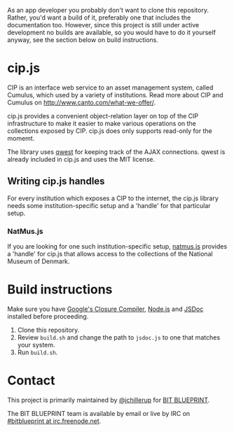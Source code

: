 As an app developer you probably don't want to clone this repository. Rather, you'd want a build of it, preferably one that includes the documentation too. However, since this project is still under active development no builds are available, so you would have to do it yourself anyway, see the section below on build instructions.

# cip.js
CIP is an interface web service to an asset management system, called Cumulus, which used by a variety of institutions. Read more about CIP and Cumulus on http://www.canto.com/what-we-offer/.

cip.js provides a convenient object-relation layer on top of the CIP infrastructure to make it easier to make various operations on the collections exposed by CIP. cip.js does only supports read-only for the momemt.

The library uses [qwest](https://github.com/pyrsmk/qwest) for keeping track of the AJAX connections. qwest is already included in cip.js and uses the MIT license.

## Writing cip.js handles

For every institution which exposes a CIP to the internet, the cip.js library needs some institution-specific setup and a 'handle' for that particular setup.

### NatMus.js
If you are looking for one such institution-specific setup, [natmus.js](https://github.com/NationalMuseumofDenmark/natmus.js) provides a 'handle' for cip.js that allows access to the collections of the National Museum of Denmark.

Build instructions
==================
Make sure you have [Google's Closure Compiler](https://developers.google.com/closure/compiler/), [Node.js](http://nodejs.org/) and [JSDoc](http://usejsdoc.org/) installed before proceeding.

1.  Clone this repository.
2.  Review `build.sh` and change the path to `jsdoc.js` to one that matches your system.
3.  Run `build.sh`.


Contact
=======
This project is primarily maintained by [@jchillerup](https://github.com/jchillerup) for [BIT BLUEPRINT](http://www.bitblueprint.com/).

The BIT BLUEPRINT team is available by email or live by IRC on [#bitblueprint at irc.freenode.net](http://webchat.freenode.net/?channels=bitblueprint).

